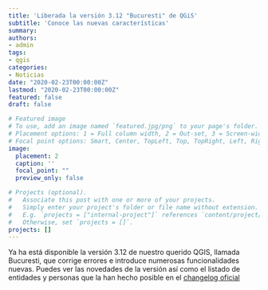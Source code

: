 ```yaml
---
title: 'Liberada la versión 3.12 "Bucuresti" de QGiS'
subtitle: 'Conoce las nuevas características'
summary: 
authors:
- admin
tags:
- qgis
categories:
- Noticias
date: "2020-02-23T00:00:00Z"
lastmod: "2020-02-23T00:00:00Z"
featured: false
draft: false

# Featured image
# To use, add an image named `featured.jpg/png` to your page's folder.
# Placement options: 1 = Full column width, 2 = Out-set, 3 = Screen-width
# Focal point options: Smart, Center, TopLeft, Top, TopRight, Left, Right, BottomLeft, Bottom, BottomRight
image:
  placement: 2
  caption: ''
  focal_point: ""
  preview_only: false

# Projects (optional).
#   Associate this post with one or more of your projects.
#   Simply enter your project's folder or file name without extension.
#   E.g. `projects = ["internal-project"]` references `content/project/deep-learning/index.md`.
#   Otherwise, set `projects = []`.
projects: []
---
```


Ya ha está disponible la versión 3.12 de nuestro querido QGIS, llamada Bucuresti, que corrige errores e introduce numerosas funcionalidades nuevas.
Puedes ver las novedades de la versión así como el listado de entidades y personas que la han hecho posible en el [changelog oficial](https://qgis.org/es/site/forusers/visualchangelog312/index.html)
